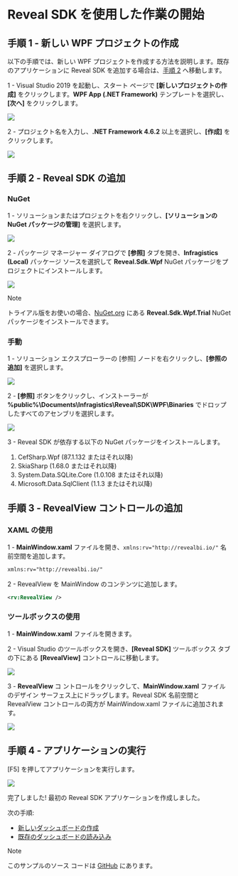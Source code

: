 # Reveal SDK を使用した作業の開始

## 手順 1 - 新しい WPF プロジェクトの作成
以下の手順では、新しい WPF プロジェクトを作成する方法を説明します。既存のアプリケーションに Reveal SDK を追加する場合は、[手順 2](#step-2---add-reveal-sdk) へ移動します。

1 - Visual Studio 2019 を起動し、スタート ページで **[新しいプロジェクトの作成]** をクリックします。**WPF App (.NET Framework)** テンプレートを選択し、**[次へ]** をクリックします。

![](images/getting-started-new-wpf-project.jpg)

2 - プロジェクト名を入力し、**.NET Framework 4.6.2** 以上を選択し、**[作成]** をクリックします。

![](images/getting-started-new-wpf-project-name.jpg)

## 手順 2 - Reveal SDK の追加

### NuGet

1 - ソリューションまたはプロジェクトを右クリックし、**[ソリューションの NuGet パッケージの管理]** を選択します。

![](images/getting-started-nuget-packages-manage.jpg)

2 - パッケージ マネージャー ダイアログで **[参照]** タブを開き、**Infragistics (Local)** パッケージ ソースを選択して **Reveal.Sdk.Wpf** NuGet パッケージをプロジェクトにインストールします。

![](images/getting-started-nuget-packages-install.jpg)

> [!NOTE]
> トライアル版をお使いの場合、[NuGet.org](https://www.nuget.org/packages/Reveal.Sdk.Wpf.Trial/) にある **Reveal.Sdk.Wpf.Trial** NuGet パッケージをインストールできます。

### 手動

1 - ソリューション エクスプローラーの [参照] ノードを右クリックし、**[参照の追加]** を選択します。

![](images/getting-started-references-add.jpg)

2 - **[参照]** ボタンをクリックし、インストーラーが **%public%\Documents\Infragistics\Reveal\SDK\WPF\Binaries** でドロップしたすべてのアセンブリを選択します。

![](images/getting-started-references-browse.jpg)

3 - Reveal SDK が依存する以下の NuGet パッケージをインストールします。
   1. CefSharp.Wpf (87.1.132 またはそれ以降) 
   2. SkiaSharp (1.68.0 またはそれ以降)
   3. System.Data.SQLite.Core (1.0.108 またはそれ以降)
   4. Microsoft.Data.SqlClient (1.1.3 またはそれ以降)

## 手順 3 - RevealView コントロールの追加

### XAML の使用

1 - **MainWindow.xaml** ファイルを開き、`xmlns:rv="http://revealbi.io/"` 名前空間を追加します。

```xml
xmlns:rv="http://revealbi.io/"
```

2 - RevealView を MainWindow のコンテンツに追加します。

```xml
<rv:RevealView />
```

### ツールボックスの使用

1 - **MainWindow.xaml** ファイルを開きます。

2 - Visual Studio のツールボックスを開き、**[Reveal SDK]** ツールボックス タブの下にある **[RevealView]** コントロールに移動します。

![](images/getting-started-toolbox.jpg)

3 - **RevealView** コ ントロールをクリックして、**MainWindow.xaml** ファイルのデザイン サーフェス上にドラッグします。Reveal SDK 名前空間と RevealView コントロールの両方が MainWindow.xaml ファイルに追加されます。

![](images/getting-started-mainwindow.jpg)

## 手順 4 - アプリケーションの実行

[F5] を押してアプリケーションを実行します。

![](images/getting-started-running-app.jpg)

完了しました! 最初の Reveal SDK アプリケーションを作成しました。

次の手順:
- [新しいダッシュボードの作成](creating-dashboards.md)
- [既存のダッシュボードの読み込み](loading-dashboards.md)

> [!NOTE]
> このサンプルのソース コードは [GitHub](https://github.com/RevealBi/sdk-samples-wpf/tree/master/01-GettingStarted) にあります。